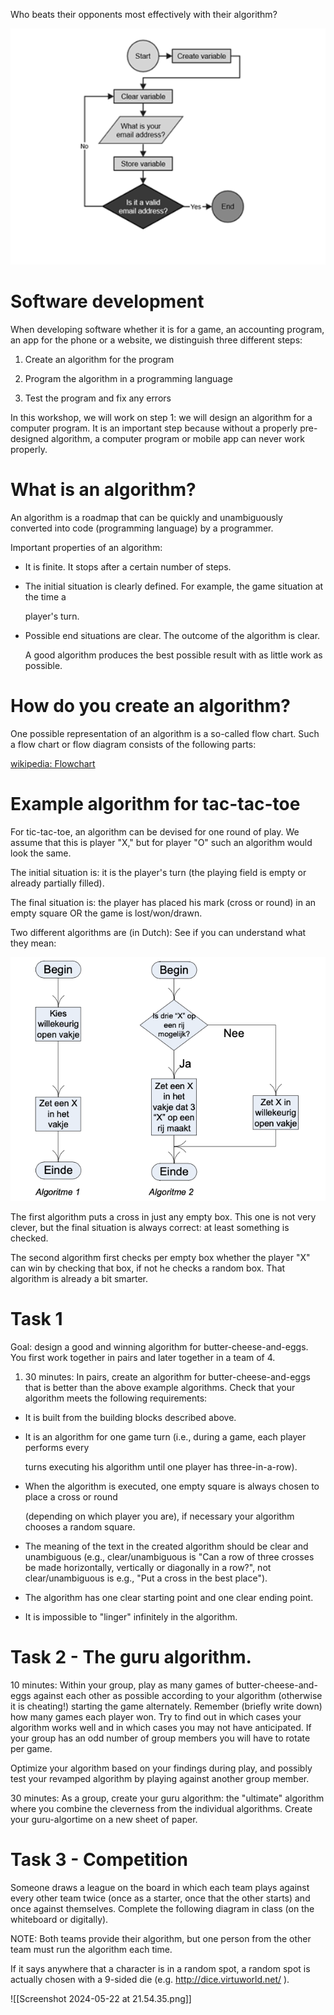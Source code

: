 



Who beats their opponents most effectively with their algorithm?

![](figures/example.flow.chart.png)



# Software development

When developing software whether it is for a game, an accounting program, an app for the phone or a website, we distinguish three different steps:

1. Create an algorithm for the program
    
2. Program the algorithm in a programming language
    
3. Test the program and fix any errors
    

In this workshop, we will work on step 1: we will design an algorithm for a computer program. It is an important step because without a properly pre-designed algorithm, a computer program or mobile app can never work properly.

# What is an algorithm?


An algorithm is a roadmap that can be quickly and unambiguously converted into code (programming language) by a programmer.

Important properties of an algorithm:

- It is finite. It stops after a certain number of steps.
    
- The initial situation is clearly defined. For example, the game situation at the time a
    
    player's turn.
    
- Possible end situations are clear. The outcome of the algorithm is clear.
    
    A good algorithm produces the best possible result with as little work as possible.



# How do you create an algorithm?

One possible representation of an algorithm is a so-called flow chart. Such a flow chart or flow diagram consists of the following parts:

[wikipedia: Flowchart](https://en.wikipedia.org/wiki/Flowchart)


# Example algorithm for tac-tac-toe


For tic-tac-toe, an algorithm can be devised for one round of play. We assume that this is player "X," but for player "O" such an algorithm would look the same.

The initial situation is: it is the player's turn (the playing field is empty or already partially filled).

The final situation is: the player has placed his mark (cross or round) in an empty square OR the game is lost/won/drawn.


Two different algorithms are (in Dutch): 
See if you can understand what they mean: 

![](figures/example.flows.tic.tac.toe.png)


The first algorithm puts a cross in just any empty box. This one is not very clever, but the final situation is always correct: at least something is checked.

The second algorithm first checks per empty box whether the player "X" can win by checking that box, if not he checks a random box. That algorithm is already a bit smarter.

# Task 1

Goal: design a good and winning algorithm for butter-cheese-and-eggs. You first work together in pairs and later together in a team of 4.

1) 30 minutes: In pairs, create an algorithm for butter-cheese-and-eggs that is better than the above example algorithms. Check that your algorithm meets the following requirements:

- It is built from the building blocks described above.
    
- It is an algorithm for one game turn (i.e., during a game, each player performs every
    
    turns executing his algorithm until one player has three-in-a-row).
    
- When the algorithm is executed, one empty square is always chosen to place a cross or round
    
    (depending on which player you are), if necessary your algorithm chooses a random square.

- The meaning of the text in the created algorithm should be clear and unambiguous (e.g., clear/unambiguous is "Can a row of three crosses be made horizontally, vertically or diagonally in a row?", not clear/unambiguous is e.g., "Put a cross in the best place").
    
- The algorithm has one clear starting point and one clear ending point.
    
- It is impossible to "linger" infinitely in the algorithm.


# Task 2 - The guru algorithm.


10 minutes: Within your group, play as many games of butter-cheese-and-eggs against each other as possible according to your algorithm (otherwise it is cheating!) starting the game alternately. Remember (briefly write down) how many games each player won. Try to find out in which cases your algorithm works well and in which cases you may not have anticipated. If your group has an odd number of group members you will have to rotate per game.
    
Optimize your algorithm based on your findings during play, and possibly test your revamped algorithm by playing against another group member.
    
30 minutes: As a group, create your guru algorithm: the "ultimate" algorithm where you combine the cleverness from the individual algorithms. Create your guru-algortime on a new sheet of paper.


# Task 3 - Competition
    
Someone draws a league on the board in which each team plays against every other team twice (once as a starter, once that the other starts) and once against themselves. Complete the following diagram in class (on the whiteboard or digitally).
    
 NOTE: Both teams provide their algorithm, but one person from the other team must run the algorithm each time.
    
 If it says anywhere that a character is in a random spot, a random spot is actually chosen with a 9-sided die (e.g. http://dice.virtuworld.net/ ).


![[Screenshot 2024-05-22 at 21.54.35.png]]


